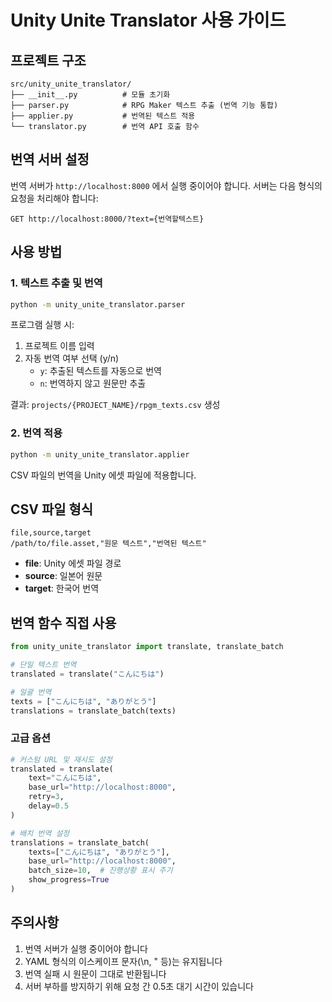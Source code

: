 # Unity Unite Translator 사용 가이드

## 프로젝트 구조

```
src/unity_unite_translator/
├── __init__.py          # 모듈 초기화
├── parser.py            # RPG Maker 텍스트 추출 (번역 기능 통합)
├── applier.py           # 번역된 텍스트 적용
└── translator.py        # 번역 API 호출 함수
```

## 번역 서버 설정

번역 서버가 `http://localhost:8000` 에서 실행 중이어야 합니다.
서버는 다음 형식의 요청을 처리해야 합니다:

```
GET http://localhost:8000/?text={번역할텍스트}
```

## 사용 방법

### 1. 텍스트 추출 및 번역

```bash
python -m unity_unite_translator.parser
```

프로그램 실행 시:
1. 프로젝트 이름 입력
2. 자동 번역 여부 선택 (y/n)
   - `y`: 추출된 텍스트를 자동으로 번역
   - `n`: 번역하지 않고 원문만 추출

결과: `projects/{PROJECT_NAME}/rpgm_texts.csv` 생성

### 2. 번역 적용

```bash
python -m unity_unite_translator.applier
```

CSV 파일의 번역을 Unity 에셋 파일에 적용합니다.

## CSV 파일 형식

```csv
file,source,target
/path/to/file.asset,"원문 텍스트","번역된 텍스트"
```

- **file**: Unity 에셋 파일 경로
- **source**: 일본어 원문
- **target**: 한국어 번역

## 번역 함수 직접 사용

```python
from unity_unite_translator import translate, translate_batch

# 단일 텍스트 번역
translated = translate("こんにちは")

# 일괄 번역
texts = ["こんにちは", "ありがとう"]
translations = translate_batch(texts)
```

### 고급 옵션

```python
# 커스텀 URL 및 재시도 설정
translated = translate(
    text="こんにちは",
    base_url="http://localhost:8000",
    retry=3,
    delay=0.5
)

# 배치 번역 설정
translations = translate_batch(
    texts=["こんにちは", "ありがとう"],
    base_url="http://localhost:8000",
    batch_size=10,  # 진행상황 표시 주기
    show_progress=True
)
```

## 주의사항

1. 번역 서버가 실행 중이어야 합니다
2. YAML 형식의 이스케이프 문자(\n, \" 등)는 유지됩니다
3. 번역 실패 시 원문이 그대로 반환됩니다
4. 서버 부하를 방지하기 위해 요청 간 0.5초 대기 시간이 있습니다
